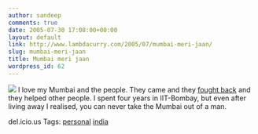 ```yaml
---
author: sandeep
comments: true
date: 2005-07-30 17:08:00+00:00
layout: default
link: http://www.lambdacurry.com/2005/07/mumbai-meri-jaan/
slug: mumbai-meri-jaan
title: Mumbai meri jaan
wordpress_id: 62
---
```


[![](http://photos1.blogger.com/blogger/2990/63/320/amul22.gif)](http://photos1.blogger.com/blogger/2990/63/1600/amul22.gif)
I love my Mumbai and the people. They came and they [fought back](http://in.rediff.com/news/2005/jul/29mt1.htm) and they helped other people.
I spent four years in IIT-Bombay, but even after living away I realised, you can never take the Mumbai out of a man.






del.icio.us Tags: [personal](http://del.icio.us/sss8ue/personal) [india](http://del.icio.us/sss8ue/india)
